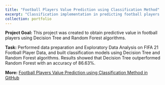 ```yaml
---
title: "Football Players Value Prediction using Classification Method"
excerpt: "Classification implementation in predicting football players value based on FIFA 21 Football Player Data using R Programming Language<br><br><img src='/images/pf8.jpg' style='width:400px; height: 200px'> <img src='/images/pf8.1.jpg' style='width:400px; height: 200px'>"
collection: portfolio
---
```


**Project Goal:** This project was created to obtain predictive value in football players using Decision Tree and Random Forest algorithms.

**Task:** Performed data preparation and Exploratory Data Analysis on FIFA 21 Football Player Data, and built classification models using Decision Tree and Random Forest algorithms. Results showed that Decision Tree outperformed Random Forest with an accuracy of 86.63%.

**More:** [Football Players Value Prediction using Classification Method in GitHub](https://github.com/antonettekelly/Football-Players-Value-Prediction-Classification-R)
